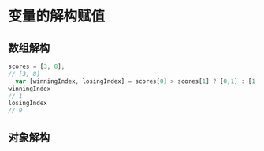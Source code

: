 # 变量的解构赋值
## 数组解构
```javascript
scores = [3, 8];
// [3, 8]
  var [winningIndex, losingIndex] = scores[0] > scores[1] ? [0,1] : [1,0];
winningIndex
// 1
losingIndex
// 0
```
## 对象解构
